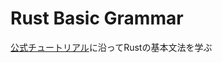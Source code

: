 # Rust Basic Grammar

[公式チュートリアル](https://doc.rust-lang.org/book/ch03-00-common-programming-concepts.html)に沿ってRustの基本文法を学ぶ

